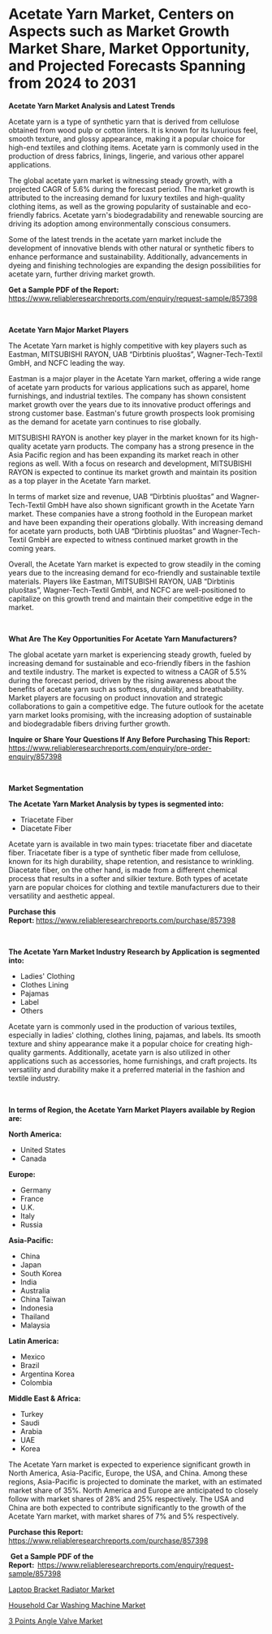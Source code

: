 <p><h1>Acetate Yarn Market, Centers on Aspects such as Market Growth Market Share, Market Opportunity, and Projected Forecasts Spanning from 2024 to 2031</h1></p><p><strong>Acetate Yarn Market Analysis and Latest Trends</strong></p>
<p><p>Acetate yarn is a type of synthetic yarn that is derived from cellulose obtained from wood pulp or cotton linters. It is known for its luxurious feel, smooth texture, and glossy appearance, making it a popular choice for high-end textiles and clothing items. Acetate yarn is commonly used in the production of dress fabrics, linings, lingerie, and various other apparel applications.</p><p>The global acetate yarn market is witnessing steady growth, with a projected CAGR of 5.6% during the forecast period. The market growth is attributed to the increasing demand for luxury textiles and high-quality clothing items, as well as the growing popularity of sustainable and eco-friendly fabrics. Acetate yarn's biodegradability and renewable sourcing are driving its adoption among environmentally conscious consumers.</p><p>Some of the latest trends in the acetate yarn market include the development of innovative blends with other natural or synthetic fibers to enhance performance and sustainability. Additionally, advancements in dyeing and finishing technologies are expanding the design possibilities for acetate yarn, further driving market growth.</p></p>
<p><strong>Get a Sample PDF of the Report:&nbsp;</strong> <a href="https://www.reliableresearchreports.com/enquiry/request-sample/857398">https://www.reliableresearchreports.com/enquiry/request-sample/857398</a></p>
<p>&nbsp;</p>
<p><strong>Acetate Yarn Major Market Players</strong></p>
<p><p>The Acetate Yarn market is highly competitive with key players such as Eastman, MITSUBISHI RAYON, UAB “Dirbtinis pluoštas”, Wagner-Tech-Textil GmbH, and NCFC leading the way. </p><p>Eastman is a major player in the Acetate Yarn market, offering a wide range of acetate yarn products for various applications such as apparel, home furnishings, and industrial textiles. The company has shown consistent market growth over the years due to its innovative product offerings and strong customer base. Eastman's future growth prospects look promising as the demand for acetate yarn continues to rise globally.</p><p>MITSUBISHI RAYON is another key player in the market known for its high-quality acetate yarn products. The company has a strong presence in the Asia Pacific region and has been expanding its market reach in other regions as well. With a focus on research and development, MITSUBISHI RAYON is expected to continue its market growth and maintain its position as a top player in the Acetate Yarn market.</p><p>In terms of market size and revenue, UAB “Dirbtinis pluoštas” and Wagner-Tech-Textil GmbH have also shown significant growth in the Acetate Yarn market. These companies have a strong foothold in the European market and have been expanding their operations globally. With increasing demand for acetate yarn products, both UAB “Dirbtinis pluoštas” and Wagner-Tech-Textil GmbH are expected to witness continued market growth in the coming years.</p><p>Overall, the Acetate Yarn market is expected to grow steadily in the coming years due to the increasing demand for eco-friendly and sustainable textile materials. Players like Eastman, MITSUBISHI RAYON, UAB “Dirbtinis pluoštas”, Wagner-Tech-Textil GmbH, and NCFC are well-positioned to capitalize on this growth trend and maintain their competitive edge in the market.</p></p>
<p>&nbsp;</p>
<p><strong>What Are The Key Opportunities For Acetate Yarn Manufacturers?</strong></p>
<p><p>The global acetate yarn market is experiencing steady growth, fueled by increasing demand for sustainable and eco-friendly fibers in the fashion and textile industry. The market is expected to witness a CAGR of 5.5% during the forecast period, driven by the rising awareness about the benefits of acetate yarn such as softness, durability, and breathability. Market players are focusing on product innovation and strategic collaborations to gain a competitive edge. The future outlook for the acetate yarn market looks promising, with the increasing adoption of sustainable and biodegradable fibers driving further growth.</p></p>
<p><strong>Inquire or Share Your Questions If Any Before Purchasing This Report:</strong> <a href="https://www.reliableresearchreports.com/enquiry/pre-order-enquiry/857398">https://www.reliableresearchreports.com/enquiry/pre-order-enquiry/857398</a></p>
<p>&nbsp;</p>
<p><strong>Market Segmentation</strong></p>
<p><strong>The Acetate Yarn Market Analysis by types is segmented into:</strong></p>
<p><ul><li>Triacetate Fiber</li><li>Diacetate Fiber</li></ul></p>
<p><p>Acetate yarn is available in two main types: triacetate fiber and diacetate fiber. Triacetate fiber is a type of synthetic fiber made from cellulose, known for its high durability, shape retention, and resistance to wrinkling. Diacetate fiber, on the other hand, is made from a different chemical process that results in a softer and silkier texture. Both types of acetate yarn are popular choices for clothing and textile manufacturers due to their versatility and aesthetic appeal.</p></p>
<p><strong>Purchase this Report:&nbsp;</strong><a href="https://www.reliableresearchreports.com/purchase/857398">https://www.reliableresearchreports.com/purchase/857398</a></p>
<p>&nbsp;</p>
<p><strong>The Acetate Yarn Market Industry Research by Application is segmented into:</strong></p>
<p><ul><li>Ladies' Clothing</li><li>Clothes Lining</li><li>Pajamas</li><li>Label</li><li>Others</li></ul></p>
<p><p>Acetate yarn is commonly used in the production of various textiles, especially in ladies' clothing, clothes lining, pajamas, and labels. Its smooth texture and shiny appearance make it a popular choice for creating high-quality garments. Additionally, acetate yarn is also utilized in other applications such as accessories, home furnishings, and craft projects. Its versatility and durability make it a preferred material in the fashion and textile industry.</p></p>
<p>&nbsp;</p>
<p><strong>In terms of Region, the Acetate Yarn Market Players available by Region are:</strong></p>
<p>
    <p> <strong> North America: </strong>
        <ul>
            <li>United States</li>
            <li>Canada</li>
        </ul>
        </p> 
    <p> <strong> Europe: </strong>
        <ul>
            <li>Germany</li>
            <li>France</li>
            <li>U.K.</li>
            <li>Italy</li>
            <li>Russia</li>
        </ul>
        </p> 
    <p> <strong> Asia-Pacific: </strong>
        <ul>
            <li>China</li>
            <li>Japan</li>
            <li>South Korea</li>
            <li>India</li>
            <li>Australia</li>
            <li>China Taiwan</li>
            <li>Indonesia</li>
            <li>Thailand</li>
            <li>Malaysia</li>
        </ul>
        </p> 
    <p> <strong> Latin America: </strong>
        <ul>
            <li>Mexico</li>
            <li>Brazil</li>
            <li>Argentina Korea</li>
            <li>Colombia</li>
        </ul>
        </p> 
    <p> <strong> Middle East & Africa: </strong>
        <ul>
            <li>Turkey</li>
            <li>Saudi</li>
            <li>Arabia</li>
            <li>UAE</li>
            <li>Korea</li>
        </ul>
    </p>
    </p>
<p><p>The Acetate Yarn market is expected to experience significant growth in North America, Asia-Pacific, Europe, the USA, and China. Among these regions, Asia-Pacific is projected to dominate the market, with an estimated market share of 35%. North America and Europe are anticipated to closely follow with market shares of 28% and 25% respectively. The USA and China are both expected to contribute significantly to the growth of the Acetate Yarn market, with market shares of 7% and 5% respectively.</p></p>
<p><strong>Purchase this Report: </strong><a href="https://www.reliableresearchreports.com/purchase/857398">https://www.reliableresearchreports.com/purchase/857398</a></p>
<p>&nbsp;<strong>Get a Sample PDF of the Report:&nbsp;&nbsp;</strong><a href="https://www.reliableresearchreports.com/enquiry/request-sample/857398">https://www.reliableresearchreports.com/enquiry/request-sample/857398</a></p>
<p><strong></strong></p>
<p><p><a href="https://view.publitas.com/reportprime-1/laptop-bracket-radiator-market-size-share-trends-analysis-report-by-material-by-type-by-end-user-by-region-and-segment-forecasts-2024-2031/">Laptop Bracket Radiator Market</a></p><p><a href="https://view.publitas.com/reportprime-1/household-car-washing-machine-market-research-report-forecasted-for-period-from-2024-2031-by-market-type-market-application-and-region/">Household Car Washing Machine Market</a></p><p><a href="https://view.publitas.com/reportprime-1/3-points-angle-valve-market-size-growing-and-forecasted-for-period-from-2024-2031-and-provides-complete-market-analysis-of-this-market/">3 Points Angle Valve Market</a></p></p>